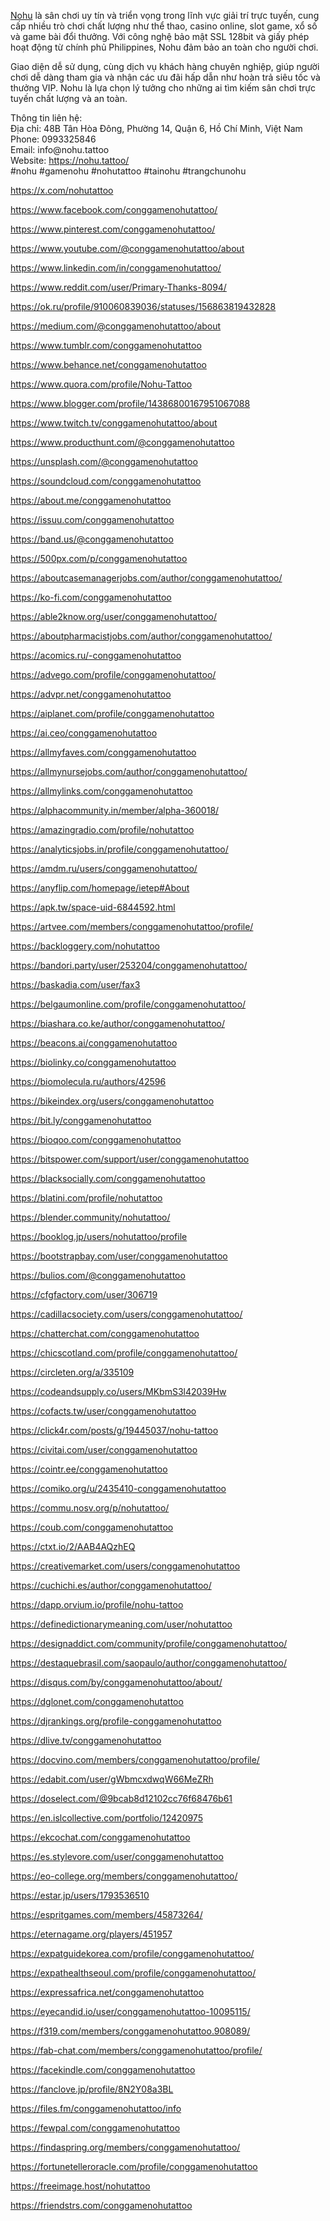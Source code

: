 <p><a href="https://nohu.tattoo/">Nohu</a> là sân chơi uy tín và triển vọng trong lĩnh vực giải trí trực tuyến, cung cấp nhiều trò chơi chất lượng như thể thao, casino online, slot game, xổ số và game bài đổi thưởng. Với công nghệ bảo mật SSL 128bit và giấy phép hoạt động từ chính phủ Philippines, Nohu đảm bảo an toàn cho người chơi.</p>

<p>Giao diện dễ sử dụng, cùng dịch vụ khách hàng chuyên nghiệp, giúp người chơi dễ dàng tham gia và nhận các ưu đãi hấp dẫn như hoàn trả siêu tốc và thưởng VIP. Nohu là lựa chọn lý tưởng cho những ai tìm kiếm sân chơi trực tuyến chất lượng và an toàn.</p>

<p>Thông tin liên hệ:<br />
Địa chỉ: 48B Tân Hòa Đông, Phường 14, Quận 6, Hồ Chí Minh, Việt Nam<br />
Phone: 0993325846<br />
Email: info@nohu.tattoo<br />
Website: <a href="https://nohu.tattoo/">https://nohu.tattoo/</a><br />
#nohu #gamenohu #nohutattoo #tainohu #trangchunohu</p>

<p><a href="https://x.com/nohutattoo">https://x.com/nohutattoo</a></p>

<p><a href="https://www.facebook.com/conggamenohutattoo/">https://www.facebook.com/conggamenohutattoo/</a></p>

<p><a href="https://www.pinterest.com/conggamenohutattoo/">https://www.pinterest.com/conggamenohutattoo/</a></p>

<p><a href="https://www.youtube.com/@conggamenohutattoo/about">https://www.youtube.com/@conggamenohutattoo/about</a></p>

<p><a href="https://www.linkedin.com/in/conggamenohutattoo/">https://www.linkedin.com/in/conggamenohutattoo/</a></p>

<p><a href="https://www.reddit.com/user/Primary-Thanks-8094/">https://www.reddit.com/user/Primary-Thanks-8094/</a></p>

<p><a href="https://ok.ru/profile/910060839036/statuses/156863819432828">https://ok.ru/profile/910060839036/statuses/156863819432828</a></p>

<p><a href="https://medium.com/@conggamenohutattoo/about">https://medium.com/@conggamenohutattoo/about</a></p>

<p><a href="https://www.tumblr.com/conggamenohutattoo">https://www.tumblr.com/conggamenohutattoo</a></p>

<p><a href="https://www.behance.net/conggamenohutattoo">https://www.behance.net/conggamenohutattoo</a></p>

<p><a href="https://www.quora.com/profile/Nohu-Tattoo">https://www.quora.com/profile/Nohu-Tattoo</a></p>

<p><a href="https://www.blogger.com/profile/14386800167951067088">https://www.blogger.com/profile/14386800167951067088</a></p>

<p><a href="https://www.twitch.tv/conggamenohutattoo/about">https://www.twitch.tv/conggamenohutattoo/about</a></p>

<p><a href="https://www.producthunt.com/@conggamenohutattoo">https://www.producthunt.com/@conggamenohutattoo</a></p>

<p><a href="https://unsplash.com/@conggamenohutattoo">https://unsplash.com/@conggamenohutattoo</a></p>

<p><a href="https://soundcloud.com/conggamenohutattoo">https://soundcloud.com/conggamenohutattoo</a></p>

<p><a href="https://about.me/conggamenohutattoo">https://about.me/conggamenohutattoo</a></p>

<p><a href="https://issuu.com/conggamenohutattoo">https://issuu.com/conggamenohutattoo</a></p>

<p><a href="https://band.us/@conggamenohutattoo">https://band.us/@conggamenohutattoo</a></p>

<p><a href="https://500px.com/p/conggamenohutattoo">https://500px.com/p/conggamenohutattoo</a></p>

<p><a href="https://aboutcasemanagerjobs.com/author/conggamenohutattoo/">https://aboutcasemanagerjobs.com/author/conggamenohutattoo/</a></p>

<p><a href="https://ko-fi.com/conggamenohutattoo">https://ko-fi.com/conggamenohutattoo</a></p>

<p><a href="https://able2know.org/user/conggamenohutattoo/">https://able2know.org/user/conggamenohutattoo/</a></p>

<p><a href="https://aboutpharmacistjobs.com/author/conggamenohutattoo/">https://aboutpharmacistjobs.com/author/conggamenohutattoo/</a></p>

<p><a href="https://acomics.ru/-conggamenohutattoo">https://acomics.ru/-conggamenohutattoo</a></p>

<p><a href="https://advego.com/profile/conggamenohutattoo/">https://advego.com/profile/conggamenohutattoo/</a></p>

<p><a href="https://advpr.net/conggamenohutattoo">https://advpr.net/conggamenohutattoo</a></p>

<p><a href="https://aiplanet.com/profile/conggamenohutattoo">https://aiplanet.com/profile/conggamenohutattoo</a></p>

<p><a href="https://ai.ceo/conggamenohutattoo">https://ai.ceo/conggamenohutattoo</a></p>

<p><a href="https://allmyfaves.com/conggamenohutattoo">https://allmyfaves.com/conggamenohutattoo</a></p>

<p><a href="https://allmynursejobs.com/author/conggamenohutattoo/">https://allmynursejobs.com/author/conggamenohutattoo/</a></p>

<p><a href="https://allmylinks.com/conggamenohutattoo">https://allmylinks.com/conggamenohutattoo</a></p>

<p><a href="https://alphacommunity.in/member/alpha-360018/">https://alphacommunity.in/member/alpha-360018/</a></p>

<p><a href="https://amazingradio.com/profile/nohutattoo">https://amazingradio.com/profile/nohutattoo</a></p>

<p><a href="https://analyticsjobs.in/profile/conggamenohutattoo/">https://analyticsjobs.in/profile/conggamenohutattoo/</a></p>

<p><a href="https://amdm.ru/users/conggamenohutattoo/">https://amdm.ru/users/conggamenohutattoo/</a></p>

<p><a href="https://anyflip.com/homepage/ietep#About">https://anyflip.com/homepage/ietep#About</a></p>

<p><a href="https://apk.tw/space-uid-6844592.html">https://apk.tw/space-uid-6844592.html</a></p>

<p><a href="https://artvee.com/members/conggamenohutattoo/profile/">https://artvee.com/members/conggamenohutattoo/profile/</a></p>

<p><a href="https://backloggery.com/nohutattoo">https://backloggery.com/nohutattoo</a></p>

<p><a href="https://bandori.party/user/253204/conggamenohutattoo/">https://bandori.party/user/253204/conggamenohutattoo/</a></p>

<p><a href="https://baskadia.com/user/fax3">https://baskadia.com/user/fax3</a></p>

<p><a href="https://belgaumonline.com/profile/conggamenohutattoo/">https://belgaumonline.com/profile/conggamenohutattoo/</a></p>

<p><a href="https://biashara.co.ke/author/conggamenohutattoo/">https://biashara.co.ke/author/conggamenohutattoo/</a></p>

<p><a href="https://beacons.ai/conggamenohutattoo">https://beacons.ai/conggamenohutattoo</a></p>

<p><a href="https://biolinky.co/conggamenohutattoo">https://biolinky.co/conggamenohutattoo</a></p>

<p><a href="https://biomolecula.ru/authors/42596">https://biomolecula.ru/authors/42596</a></p>

<p><a href="https://bikeindex.org/users/conggamenohutattoo">https://bikeindex.org/users/conggamenohutattoo</a></p>

<p><a href="https://bit.ly/conggamenohutattoo">https://bit.ly/conggamenohutattoo</a></p>

<p><a href="https://bioqoo.com/conggamenohutattoo">https://bioqoo.com/conggamenohutattoo</a></p>

<p><a href="https://bitspower.com/support/user/conggamenohutattoo">https://bitspower.com/support/user/conggamenohutattoo</a></p>

<p><a href="https://blacksocially.com/conggamenohutattoo">https://blacksocially.com/conggamenohutattoo</a></p>

<p><a href="https://blatini.com/profile/nohutattoo">https://blatini.com/profile/nohutattoo</a></p>

<p><a href="https://blender.community/nohutattoo/">https://blender.community/nohutattoo/</a></p>

<p><a href="https://booklog.jp/users/nohutattoo/profile">https://booklog.jp/users/nohutattoo/profile</a></p>

<p><a href="https://bootstrapbay.com/user/conggamenohutattoo">https://bootstrapbay.com/user/conggamenohutattoo</a></p>

<p><a href="https://bulios.com/@conggamenohutattoo">https://bulios.com/@conggamenohutattoo</a></p>

<p><a href="https://cfgfactory.com/user/306719">https://cfgfactory.com/user/306719</a></p>

<p><a href="https://cadillacsociety.com/users/conggamenohutattoo/">https://cadillacsociety.com/users/conggamenohutattoo/</a></p>

<p><a href="https://chatterchat.com/conggamenohutattoo">https://chatterchat.com/conggamenohutattoo</a></p>

<p><a href="https://chicscotland.com/profile/conggamenohutattoo/">https://chicscotland.com/profile/conggamenohutattoo/</a></p>

<p><a href="https://circleten.org/a/335109">https://circleten.org/a/335109</a></p>

<p><a href="https://codeandsupply.co/users/MKbmS3l42039Hw">https://codeandsupply.co/users/MKbmS3l42039Hw</a></p>

<p><a href="https://cofacts.tw/user/conggamenohutattoo">https://cofacts.tw/user/conggamenohutattoo</a></p>

<p><a href="https://click4r.com/posts/g/19445037/nohu-tattoo">https://click4r.com/posts/g/19445037/nohu-tattoo</a></p>

<p><a href="https://civitai.com/user/conggamenohutattoo">https://civitai.com/user/conggamenohutattoo</a></p>

<p><a href="https://cointr.ee/conggamenohutattoo">https://cointr.ee/conggamenohutattoo</a></p>

<p><a href="https://comiko.org/u/2435410-conggamenohutattoo">https://comiko.org/u/2435410-conggamenohutattoo</a></p>

<p><a href="https://commu.nosv.org/p/nohutattoo/">https://commu.nosv.org/p/nohutattoo/</a></p>

<p><a href="https://coub.com/conggamenohutattoo">https://coub.com/conggamenohutattoo</a></p>

<p><a href="https://ctxt.io/2/AAB4AQzhEQ">https://ctxt.io/2/AAB4AQzhEQ</a></p>

<p><a href="https://creativemarket.com/users/conggamenohutattoo">https://creativemarket.com/users/conggamenohutattoo</a></p>

<p><a href="https://cuchichi.es/author/conggamenohutattoo/">https://cuchichi.es/author/conggamenohutattoo/</a></p>

<p><a href="https://dapp.orvium.io/profile/nohu-tattoo">https://dapp.orvium.io/profile/nohu-tattoo</a></p>

<p><a href="https://definedictionarymeaning.com/user/nohutattoo">https://definedictionarymeaning.com/user/nohutattoo</a></p>

<p><a href="https://designaddict.com/community/profile/conggamenohutattoo/">https://designaddict.com/community/profile/conggamenohutattoo/</a></p>

<p><a href="https://destaquebrasil.com/saopaulo/author/conggamenohutattoo/">https://destaquebrasil.com/saopaulo/author/conggamenohutattoo/</a></p>

<p><a href="https://disqus.com/by/conggamenohutattoo/about/">https://disqus.com/by/conggamenohutattoo/about/</a></p>

<p><a href="https://dglonet.com/conggamenohutattoo">https://dglonet.com/conggamenohutattoo</a></p>

<p><a href="https://djrankings.org/profile-conggamenohutattoo">https://djrankings.org/profile-conggamenohutattoo</a></p>

<p><a href="https://dlive.tv/conggamenohutattoo">https://dlive.tv/conggamenohutattoo</a></p>

<p><a href="https://docvino.com/members/conggamenohutattoo/profile/">https://docvino.com/members/conggamenohutattoo/profile/</a></p>

<p><a href="https://edabit.com/user/gWbmcxdwqW66MeZRh">https://edabit.com/user/gWbmcxdwqW66MeZRh</a></p>

<p><a href="https://doselect.com/@9bcab8d12102cc76f68476b61">https://doselect.com/@9bcab8d12102cc76f68476b61</a></p>

<p><a href="https://en.islcollective.com/portfolio/12420975">https://en.islcollective.com/portfolio/12420975</a></p>

<p><a href="https://ekcochat.com/conggamenohutattoo">https://ekcochat.com/conggamenohutattoo</a></p>

<p><a href="https://es.stylevore.com/user/conggamenohutattoo">https://es.stylevore.com/user/conggamenohutattoo</a></p>

<p><a href="https://eo-college.org/members/conggamenohutattoo/">https://eo-college.org/members/conggamenohutattoo/</a></p>

<p><a href="https://estar.jp/users/1793536510">https://estar.jp/users/1793536510</a></p>

<p><a href="https://espritgames.com/members/45873264/">https://espritgames.com/members/45873264/</a></p>

<p><a href="https://eternagame.org/players/451957">https://eternagame.org/players/451957</a></p>

<p><a href="https://expatguidekorea.com/profile/conggamenohutattoo/">https://expatguidekorea.com/profile/conggamenohutattoo/</a></p>

<p><a href="https://expathealthseoul.com/profile/conggamenohutattoo/">https://expathealthseoul.com/profile/conggamenohutattoo/</a></p>

<p><a href="https://expressafrica.net/conggamenohutattoo">https://expressafrica.net/conggamenohutattoo</a></p>

<p><a href="https://eyecandid.io/user/conggamenohutattoo-10095115/">https://eyecandid.io/user/conggamenohutattoo-10095115/</a></p>

<p><a href="https://f319.com/members/conggamenohutattoo.908089/">https://f319.com/members/conggamenohutattoo.908089/</a></p>

<p><a href="https://fab-chat.com/members/conggamenohutattoo/profile/">https://fab-chat.com/members/conggamenohutattoo/profile/</a></p>

<p><a href="https://facekindle.com/conggamenohutattoo">https://facekindle.com/conggamenohutattoo</a></p>

<p><a href="https://fanclove.jp/profile/8N2Y08a3BL">https://fanclove.jp/profile/8N2Y08a3BL</a></p>

<p><a href="https://files.fm/conggamenohutattoo/info">https://files.fm/conggamenohutattoo/info</a></p>

<p><a href="https://fewpal.com/conggamenohutattoo">https://fewpal.com/conggamenohutattoo</a></p>

<p><a href="https://findaspring.org/members/conggamenohutattoo/">https://findaspring.org/members/conggamenohutattoo/</a></p>

<p><a href="https://fortunetelleroracle.com/profile/conggamenohutattoo">https://fortunetelleroracle.com/profile/conggamenohutattoo</a></p>

<p><a href="https://freeimage.host/nohutattoo">https://freeimage.host/nohutattoo</a></p>

<p><a href="https://friendstrs.com/conggamenohutattoo">https://friendstrs.com/conggamenohutattoo</a></p>

<p>&nbsp;</p>
